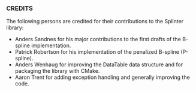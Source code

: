 ### CREDITS
The following persons are credited for their contributions to the Splinter library:
- Anders Sandnes for his major contributions to the first drafts of the B-spline implementation.
- Patrick Robertson for his implementation of the penalized B-spline (P-spline).
- Anders Wenhaug for improving the DataTable data structure and for packaging the library with CMake.
- Aaron Trent for adding exception handling and generally improving the code.
